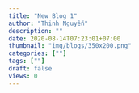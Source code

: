 ```yaml
---
title: "New Blog 1"
author: "Thịnh Nguyễn"
description: ""
date: 2020-08-14T07:23:01+07:00
thumbnail: "img/blogs/350x200.png"
categories: [""]
tags: [""]
draft: false
views: 0
---
```


